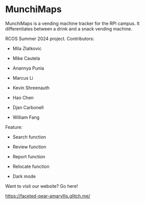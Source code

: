 # MunchiMaps
MunchiMaps is a vending machine tracker for the RPI campus. It differentiates between a drink and a snack vending machine.

RCOS Summer 2024 project.
Contributors:


- Mila Zlatkovic

- Mike Cautela 

- Anannya Punia 

- Marcus Li

- Kevin Shreenauth 

- Hao Chen

- Djan Carbonell

- William Fang


Feature:

- Search function

- Review function

- Report function

- Relocate function

- Dark mode

Want to visit our website? Go here! 

https://faceted-pear-amaryllis.glitch.me/
